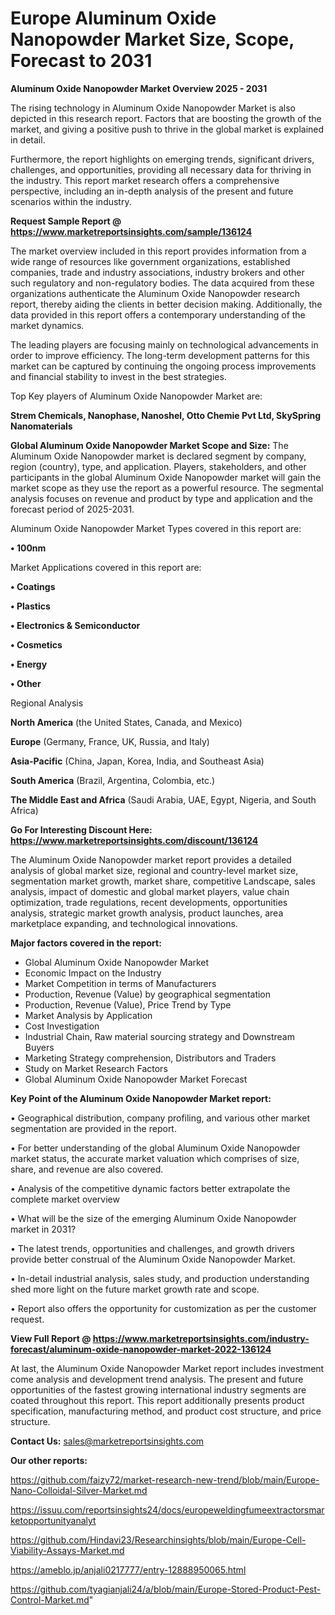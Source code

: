  # Europe Aluminum Oxide Nanopowder Market Size, Scope, Forecast to 2031

<Strong> Aluminum Oxide Nanopowder Market Overview 2025 - 2031</strong>

The rising technology in Aluminum Oxide Nanopowder Market is also depicted in this research report. Factors that are boosting the growth of the market, and giving a positive push to thrive in the global market is explained in detail.

Furthermore, the report highlights on emerging trends, significant drivers, challenges, and opportunities, providing all necessary data for thriving in the industry. This report market research offers a comprehensive perspective, including an in-depth analysis of the present and future scenarios within the industry.

<strong>Request Sample Report @ <a href=https://www.marketreportsinsights.com/sample/136124>https://www.marketreportsinsights.com/sample/136124</a></strong>

The market overview included in this report provides information from a wide range of resources like government organizations, established companies, trade and industry associations, industry brokers and other such regulatory and non-regulatory bodies. The data acquired from these organizations authenticate the Aluminum Oxide Nanopowder research report, thereby aiding the clients in better decision making. Additionally, the data provided in this report offers a contemporary understanding of the market dynamics.

The leading players are focusing mainly on technological advancements in order to improve efficiency. The long-term development patterns for this market can be captured by continuing the ongoing process improvements and financial stability to invest in the best strategies.

Top Key players of Aluminum Oxide Nanopowder Market are:

<strong>Strem Chemicals, Nanophase, Nanoshel, Otto Chemie Pvt Ltd, SkySpring Nanomaterials</strong>

<strong><b>Global Aluminum Oxide Nanopowder Market Scope and Size:</b></strong>
The Aluminum Oxide Nanopowder market is declared segment by company, region (country), type, and application. Players, stakeholders, and other participants in the global Aluminum Oxide Nanopowder market will gain the market scope as they use the report as a powerful resource. The segmental analysis focuses on revenue and product by type and application and the forecast period of 2025-2031.

Aluminum Oxide Nanopowder Market Types covered in this report are:

<strong>• 100nm</strong>

Market Applications covered in this report are:

<strong>• Coatings

• Plastics

• Electronics & Semiconductor

• Cosmetics

• Energy

• Other</strong> 

Regional Analysis

<strong>North America</strong> (the United States, Canada, and Mexico)

<strong>Europe</strong> (Germany, France, UK, Russia, and Italy)

<strong>Asia-Pacific</strong> (China, Japan, Korea, India, and Southeast Asia)

<strong>South America</strong> (Brazil, Argentina, Colombia, etc.)

<strong>The Middle East and Africa</strong> (Saudi Arabia, UAE, Egypt, Nigeria, and South Africa)

<strong>Go For Interesting Discount Here: <a href=https://www.marketreportsinsights.com/discount/136124>https://www.marketreportsinsights.com/discount/136124</a></strong>

The Aluminum Oxide Nanopowder market report provides a detailed analysis of global market size, regional and country-level market size, segmentation market growth, market share, competitive Landscape, sales analysis, impact of domestic and global market players, value chain optimization, trade regulations, recent developments, opportunities analysis, strategic market growth analysis, product launches, area marketplace expanding, and technological innovations.

<strong><b>Major factors covered in the report:</b></strong>
<ul>
  <li>Global Aluminum Oxide Nanopowder Market </li>
  <li>Economic Impact on the Industry</li>
  <li>Market Competition in terms of Manufacturers</li>
  <li>Production, Revenue (Value) by geographical segmentation</li>
  <li>Production, Revenue (Value), Price Trend by Type</li>
  <li>Market Analysis by Application</li>
  <li>Cost Investigation</li>
  <li>Industrial Chain, Raw material sourcing strategy and Downstream Buyers</li>
  <li>Marketing Strategy comprehension, Distributors and Traders</li>
  <li>Study on Market Research Factors</li>
  <li>Global Aluminum Oxide Nanopowder Market Forecast</li>
</ul>

<strong><b>Key Point of the Aluminum Oxide Nanopowder Market report:</b></strong>

• Geographical distribution, company profiling, and various other market segmentation are provided in the report.

• For better understanding of the global Aluminum Oxide Nanopowder market status, the accurate market valuation which comprises of size, share, and revenue are also covered.

• Analysis of the competitive dynamic factors better extrapolate the complete market overview

• What will be the size of the emerging Aluminum Oxide Nanopowder market in 2031?

• The latest trends, opportunities and challenges, and growth drivers provide better construal of the Aluminum Oxide Nanopowder Market.

• In-detail industrial analysis, sales study, and production understanding shed more light on the future market growth rate and scope.

• Report also offers the opportunity for customization as per the customer request.

<strong><b>View Full Report @ <a href=https://www.marketreportsinsights.com/industry-forecast/aluminum-oxide-nanopowder-market-2022-136124>https://www.marketreportsinsights.com/industry-forecast/aluminum-oxide-nanopowder-market-2022-136124</a></b></strong>


At last, the Aluminum Oxide Nanopowder Market report includes investment come analysis and development trend analysis. The present and future opportunities of the fastest growing international industry segments are coated throughout this report. This report additionally presents product specification, manufacturing method, and product cost structure, and price structure.

<strong>Contact Us:</strong>
sales@marketreportsinsights.com

<strong>Our other reports:</strong>

<a href=https://github.com/faizy72/market-research-new-trend/blob/main/Europe-Nano-Colloidal-Silver-Market.md>https://github.com/faizy72/market-research-new-trend/blob/main/Europe-Nano-Colloidal-Silver-Market.md</a>

<a href=https://issuu.com/reportsinsights24/docs/europeweldingfumeextractorsmarketopportunityanalyt>https://issuu.com/reportsinsights24/docs/europeweldingfumeextractorsmarketopportunityanalyt</a>

<a href=https://github.com/Hindavi23/Researchinsights/blob/main/Europe-Cell-Viability-Assays-Market.md>https://github.com/Hindavi23/Researchinsights/blob/main/Europe-Cell-Viability-Assays-Market.md</a>

<a href=https://ameblo.jp/anjali0217777/entry-12888950065.html>https://ameblo.jp/anjali0217777/entry-12888950065.html</a>

<a href=https://github.com/tyagianjali24/a/blob/main/Europe-Stored-Product-Pest-Control-Market.md>https://github.com/tyagianjali24/a/blob/main/Europe-Stored-Product-Pest-Control-Market.md</a>"
